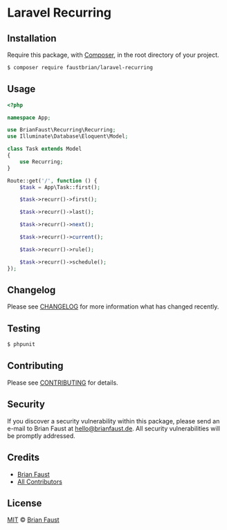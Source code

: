 # Laravel Recurring

## Installation

Require this package, with [Composer](https://getcomposer.org/), in the root directory of your project.

``` bash
$ composer require faustbrian/laravel-recurring
```

## Usage

``` php
<?php

namespace App;

use BrianFaust\Recurring\Recurring;
use Illuminate\Database\Eloquent\Model;

class Task extends Model
{
    use Recurring;
}
```

```php
Route::get('/', function () {
    $task = App\Task::first();

    $task->recurr()->first();

    $task->recurr()->last();

    $task->recurr()->next();

    $task->recurr()->current();

    $task->recurr()->rule();

    $task->recurr()->schedule();
});
```

## Changelog

Please see [CHANGELOG](CHANGELOG.md) for more information what has changed recently.

## Testing

``` bash
$ phpunit
```

## Contributing

Please see [CONTRIBUTING](.github/CONTRIBUTING.md) for details.

## Security

If you discover a security vulnerability within this package, please send an e-mail to Brian Faust at hello@brianfaust.de. All security vulnerabilities will be promptly addressed.

## Credits

- [Brian Faust](https://github.com/faustbrian)
- [All Contributors](../../contributors)

## License

[MIT](LICENSE) © [Brian Faust](https://brianfaust.de)
